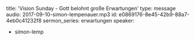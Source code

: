 title: 'Vision Sunday - Gott belohnt große Erwartungen'
type: message
audio: 2017-09-10-simon-lempenauer.mp3
id: e0869176-8e45-42b9-88a7-4eb0c41232f8
sermon_series: erwartungen
speaker:
  - simon-lemp
